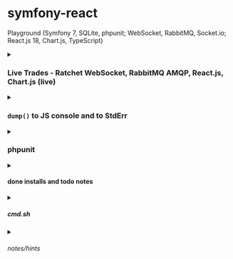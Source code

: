 # symfony-react

Playground (Symfony 7, SQLite, phpunit; WebSocket, RabbitMQ, Socket.io; React.js 18, Chart.js, TypeScript)


<details><summary>

### Live Trades - Ratchet WebSocket, RabbitMQ AMQP, React.js, Chart.js (live)

</summary>

Subscribe for real-time events. Get events history.
Backend: WebSocket client and server with RabbitMQ AMQP message broker.
Frontend: Live chart. Aggregate data. Display hour/day/week view.

```
$ bin/console liveTrades:client
2024-01-31 08:08:41 [wss://api.bitfinex.com/ws/1 open]
2024-01-31 08:08:42 [wss://api.bitfinex.com/ws/1 <] {"event": "subscribe", "channel": "trades", "pair": "BTCUSD"}
2024-01-31 08:08:42 [wss://api.bitfinex.com/ws/1 <] {"event": "subscribe", "channel": "trades", "pair": "BTCEUR"}
...................................................................................................
2024-01-31 08:14:07 [messages] 100 (saved: 86), memory: 5 MB
2024-01-31 09:03:23 [messages] 1000 (saved: 339), memory: 8 MB 
...
```

```
$ bin/console liveTrades:serve
2024-01-31 08:31:33 [Consuming messages from transport "liveTrades"]
2024-01-31 08:31:33 [ws://10.0.2.100:8002 listening]
2024-01-31 08:31:34 [live/887/1 open]
2024-01-31 08:31:34 [live/887/1 >] {"event": "subscribe", "channel": "trades", "pair": "BTCUSD"}
2024-01-31 08:31:34 [live/887/1 >] {"event": "subscribe", "channel": "trades", "pair": "BTCEUR"}
2024-01-31 08:32:11 [log/1029/1 open]
2024-01-31 08:32:11 [log/1029/1 <] 21 messages (BTCUSD, 2024-01-30 09:00:00/2024-01-31 09:00:01)
2024-01-31 08:32:11 [log/1029/0 close]
2024-01-31 08:32:18 [log/1038/1 open]
2024-01-31 08:32:18 [log/1038/1 <] 12 messages (BTCEUR, 2024-01-31 07:35:00/2024-01-31 08:35:01)
2024-01-31 08:32:18 [log/1038/0 close]
...
2024-01-31 08:54:37 [live/887/0 close]
```

![image](https://github.com/plamenjm/symfony-react/assets/56994434/fb95b27f-be42-422d-8df4-554dbe5ea248)

![image](https://github.com/plamenjm/symfony-react/assets/56994434/a3d09dc2-0b29-44c9-bbba-69eeaac753c9)

![image](https://github.com/plamenjm/symfony-react/assets/56994434/c0ac58c4-bcda-4a0c-abd1-08f0fe927a52)

![image](https://github.com/plamenjm/symfony-react/assets/56994434/48977f05-04c4-4526-b3a8-47174bfc4a25)

![image](https://github.com/plamenjm/symfony-react/assets/56994434/378d8d29-b4ca-4d23-ac84-e683c46328ad)

</details>


<details><summary>

### `dump()` to JS console and to StdErr

</summary>

![image](https://github.com/plamenjm/symfony-react/assets/56994434/ce4e20bd-942b-4926-b913-79fd3aac66f9)

</details>


<details><summary>

### phpunit

</summary>

![image](https://github.com/plamenjm/symfony-react/assets/56994434/b5f25e40-dd6f-45ca-bbc4-9b2c8c766c72)

</details>


<details><summary>

#### done installs and todo notes

</summary>

```
$ symfony new symfony-react; cd symfony-react
$ composer require webapp; # symfony new symfony-react --webapp 

$ composer require symfony/webpack-encore-bundle; # ux-react
$ npm install
$ composer require symfony/stimulus-bundle; # ux-react
$ npm install
$ composer require symfony/ux-react
$ npm install
$ npm install --save-dev @babel/preset-react; # ux-react
$ npm run dev; # compile assets

$ #composer require --dev symfony/maker-bundle
$ bin/console make:controller ReactController
$ composer require api; # not needed yet
$ composer require --dev symfony/test-pack
$ bin/phpunit

$ composer require symfony/process
$ npm install --save-dev typescript ts-loader fork-ts-checker-webpack-plugin; # PhpStorm settings TypeScript: Bundled
$ npm install --save-dev eslint @typescript-eslint/parser @typescript-eslint/eslint-plugin; # PhpStorm settings ESLint: automatic
$ npm install react-router-dom

$ composer require symfony/orm-pack
$ bin/console doctrine:database:create
$ bin/console make:entity ...
$ bin/console doctrine:migrations:diff; # bin/console make:migration
$ bin/console doctrine:migrations:migrate
$ bin/console dbal:run-sql 'SELECT * FROM ...'

$ npm install react-use-websocket
$ npm install socket.io-client
$ npm install react-chartjs-2
$ npm install --save-dev wscat
$ npm install --save-dev @faker-js/faker
$ composer require ratchet/pawl
$ composer require cboden/ratchet; # from RatchetSymfony7
$ composer require symfony/event-dispatcher
$ composer require symfony/messenger
$ composer require symfony/amqp-messenger
```

</details>


<details><summary>

##### cmd.sh

</summary>

```
Helper script for symfony and podman (docker) container.

Usage: cmd.sh <serve | serve-debug | stop | log-php | dump>
       cmd.sh <watch | dev-server | dev-live-php | dev-live>
       cmd.sh <phpunit $* | phpunit-dump $* | lint>
       cmd.sh <rabbitmq | liveTrades-serve | liveTrades-client>
       cmd.sh <log-dev | browser | bash $* >
```

</details>


<details><summary>

###### notes/hints

</summary>

```
$ bin/console lint:container
```

</details>
